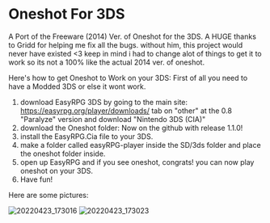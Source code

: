 # Oneshot For 3DS
A Port of the Freeware (2014) Ver. of Oneshot for the 3DS. A HUGE thanks to Gridd for helping me fix all the bugs. without him, this project would never have existed &lt;3
keep in mind i had to change alot of things to get it to work so its not a 100% like the actual 2014 ver. of oneshot.

Here's how to get Oneshot to Work on your 3DS:
First of all you need to have a Modded 3DS or else it wont work.
1. download EasyRPG 3DS by going to the main site: https://easyrpg.org/player/downloads/
tab on "other" at the 0.8 "Paralyze" version and download "Nintendo 3DS (CIA)"
2. download the Oneshot folder: Now on the github with release 1.1.0!
3. install the EasyRPG.Cia file to your 3DS.
4. make a folder called easyRPG-player inside the SD/3ds folder and place
the oneshot folder inside.
5. open up EasyRPG and if you see oneshot, congrats! you can now play
oneshot on your 3DS.
6. Have fun!

Here are some pictures:

![20220423_173016](https://user-images.githubusercontent.com/52892229/164970687-8fb62d7b-2c27-4052-8b53-2405e398f81b.jpg)
![20220423_173023](https://user-images.githubusercontent.com/52892229/164970690-e1432938-1ce9-4be4-b5c8-d800828ad95d.jpg)
